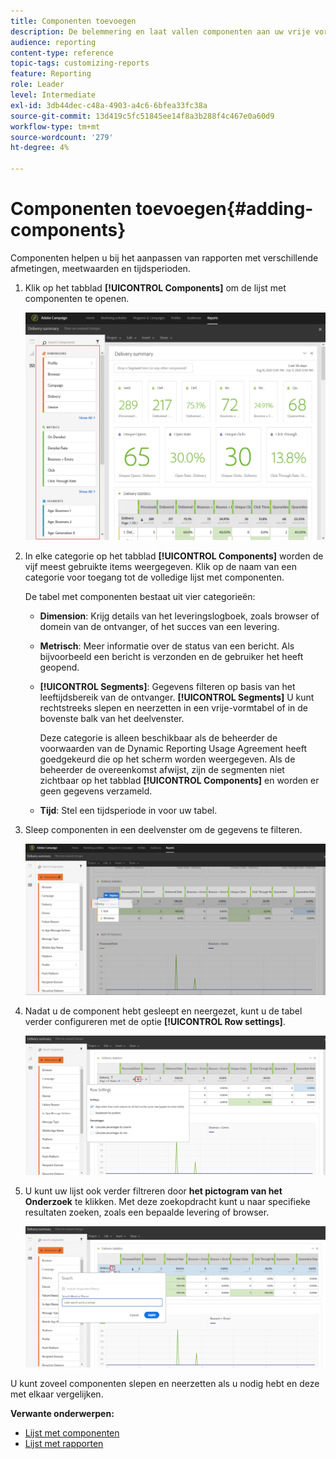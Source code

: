 ```yaml
---
title: Componenten toevoegen
description: De belemmering en laat vallen componenten aan uw vrije vormlijst beginnen uw gegevens te filtreren en uw rapport te bouwen.
audience: reporting
content-type: reference
topic-tags: customizing-reports
feature: Reporting
role: Leader
level: Intermediate
exl-id: 3db44dec-c48a-4903-a4c6-6bfea33fc38a
source-git-commit: 13d419c5fc51845ee14f8a3b288f4c467e0a60d9
workflow-type: tm+mt
source-wordcount: '279'
ht-degree: 4%

---
```


# Componenten toevoegen{#adding-components}

Componenten helpen u bij het aanpassen van rapporten met verschillende afmetingen, meetwaarden en tijdsperioden.

1. Klik op het tabblad **[!UICONTROL Components]** om de lijst met componenten te openen.

   ![](assets/dynamic_report_components.png)

1. In elke categorie op het tabblad **[!UICONTROL Components]** worden de vijf meest gebruikte items weergegeven. Klik op de naam van een categorie voor toegang tot de volledige lijst met componenten.

   De tabel met componenten bestaat uit vier categorieën:

   * **Dimension**: Krijg details van het leveringslogboek, zoals browser of domein van de ontvanger, of het succes van een levering.
   * **Metrisch**: Meer informatie over de status van een bericht. Als bijvoorbeeld een bericht is verzonden en de gebruiker het heeft geopend.
   * **[!UICONTROL Segments]**: Gegevens filteren op basis van het leeftijdsbereik van de ontvanger. **[!UICONTROL Segments]** U kunt rechtstreeks slepen en neerzetten in een vrije-vormtabel of in de bovenste balk van het deelvenster.

      Deze categorie is alleen beschikbaar als de beheerder de voorwaarden van de Dynamic Reporting Usage Agreement heeft goedgekeurd die op het scherm worden weergegeven. Als de beheerder de overeenkomst afwijst, zijn de segmenten niet zichtbaar op het tabblad **[!UICONTROL Components]** en worden er geen gegevens verzameld.

   * **Tijd**: Stel een tijdsperiode in voor uw tabel.

1. Sleep componenten in een deelvenster om de gegevens te filteren.

   ![](assets/dynamic_report_components_2.png)

1. Nadat u de component hebt gesleept en neergezet, kunt u de tabel verder configureren met de optie **[!UICONTROL Row settings]**.

   ![](assets/dynamic_report_components_3.png)

1. U kunt uw lijst ook verder filtreren door **het pictogram van het Onderzoek** te klikken. Met deze zoekopdracht kunt u naar specifieke resultaten zoeken, zoals een bepaalde levering of browser.

   ![](assets/dynamic_report_components_4.png)

U kunt zoveel componenten slepen en neerzetten als u nodig hebt en deze met elkaar vergelijken.

**Verwante onderwerpen:**

* [Lijst met componenten](../../reporting/using/list-of-components-.md)
* [Lijst met rapporten](../../reporting/using/defining-the-report-period.md)
